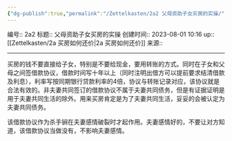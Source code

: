 ```yaml
---
{"dg-publish":true,"permalink":"/Zettelkasten/2a2 父母资助子女买房的实操/","dgPassFrontmatter":true}
---
```


编号:: 2a2
标题:: 父母资助子女买房的实操
创建时间:: 2023-08-01 10:16
up:: [[Zettelkasten/2a 买房如何还价\|2a 买房如何还价]]
来源:: 

---
买房的钱不要直接给子女，特别是不要给现金，要用转账的方式。同时在子女和父母之间签借款协议，借款时间写十年以上（同时注明出借方可以提前要求结清借款及利息），利率写按同期银行贷款利率的4倍，协议与转账记录对应，该协议就是合法有效的。非夫妻共同签订的借款协议不属于夫妻共同债务，但是有证据证明是用于夫妻共同生活的除外。用来买房肯定是为了夫妻共同生活，妥妥的会被认定为夫妻共同债务。

该借款协议作为杀手锏在夫妻感情破裂时才起作用。夫妻感情好的，不要让对方知道，该借款协议当做没有，不影响夫妻感情。
